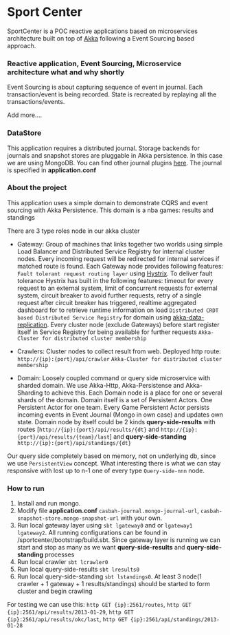 Sport Center
================
SportCenter is a POC reactive applications based on microservices architecture built on top of [Akka](akka.io) following a Event Sourcing based approach.

### Reactive application, Event Sourcing, Microservice architecture what and why shortly ###
Event Sourcing is about capturing sequence of event in journal. Each transaction/event is being recorded. State is recreated by replaying all the transactions/events.

Add more....

### DataStore

This application requires a distributed journal. Storage backends for journals and snapshot stores are pluggable in Akka persistence. In this case we are using MongoDB.
You can find other journal plugins [here](http://akka.io/community/?_ga=1.264939791.1443869017.1408561680).
The journal is specified in **application.conf**

### About the project ###

This application uses a simple domain to demonstrate CQRS and event sourcing with Akka Persistence. This domain is a nba games: results and standings

There are 3 type roles node in our akka cluster 
* Gateway:  Group of machines that links together two worlds using simple Load Balancer and Distributed Service Registry for internal cluster nodes. Every incoming request will be redirected for internal services if matched route is found. Each Gateway node provides following features:
`Fault tolerant request routing layer` using [Hystrix]( http://hystrix.github.com). To deliver fault tolerance Hystrix has built in the following features:
timeout for every request to an external system, limit of concurrent requests for external system, circuit breaker to avoid further requests, retry of a single request after circuit breaker has triggered, realtime aggregated dashboard for to retrieve runtime information on load 
`Distributed CRDT based Distributed Service Registry` for domain using [akka-data-replication](https://github.com/patriknw/akka-data-replication). Every cluster node (exclude Gateways) before start register itself in Service Registry for being available for further requests
`Akka-Cluster for distributed cluster membership`
  
* Crawlers:  Cluster nodes to collect result from web. Deployed http route: `http://{ip}:{port}/api/crawler`
`Akka-Cluster for distributed cluster membership`
  
* Domain:  Loosely coupled command or query side microservice with sharded domain. We use Akka-Http, Akka-Persistense and Akka-Sharding to achieve this. Each Domain node is a place for one or several shards of the domain. Domain itself is a set of Persistent Actors.
One Persistent Actor for one team. Every Game Persistent Actor persists incoming events in Event Journal (Mongo in own case) and updates own state.
Domain node by itself could be 2 kinds **query-side-results** with routes [`http://{ip}:{port}/api/results/{dt}` and `http://{ip}:{port}/api/results/{team}/last`] and **query-side-standing** `http://{ip}:{port}/api/standings/{dt}`

Our query side completely based on memory, not on underlying db, since we use `PersistentView` concept. What interesting there is what we can stay responsive with lost up to n-1 one of every type `Query-side-nnn` node.

### How to run ###


1. Install and run mongo.
2. Modify file **application.conf** `casbah-journal.mongo-journal-url`, `casbah-snapshot-store.mongo-snapshot-url` with your own.
3. Run local gateway layer using `sbt lgateway0` and or `lgateway1` `lgateway2`. All running configurations can be found in /sportcenter/bootstrap/build.sbt. Since gateway layer is running we can start and stop as many as we want **query-side-results** and **query-side-standing** processes  
4. Run local crawler `sbt lcrawler0`
5. Run local query-side-results `sbt lresults0`
6. Run local query-side-standing `sbt lstandings0`. At least 3 node(1 crawler + 1 gateway + 1 results/standings) should be started to form cluster and begin crawling

For testing we can use this: `http GET {ip}:2561/routes`, `http GET {ip}:2561/api/results/2013-01-29`, `http GET {ip}:2561/api/results/okc/last`, `http GET {ip}:2561/api/standings/2013-01-28`
